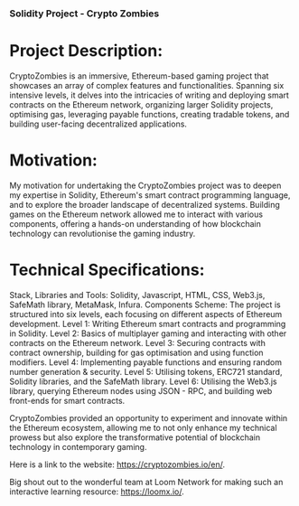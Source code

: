 ### Solidity Project - Crypto Zombies

# Project Description:
CryptoZombies is an immersive, Ethereum-based gaming project that showcases an array of complex features and functionalities. Spanning six intensive levels, it delves into the intricacies of writing and deploying smart contracts on the Ethereum network, organizing larger Solidity projects, optimising gas, leveraging payable functions, creating tradable tokens, and building user-facing decentralized applications.

# Motivation:
My motivation for undertaking the CryptoZombies project was to deepen my expertise in Solidity, Ethereum's smart contract programming language, and to explore the broader landscape of decentralized systems. Building games on the Ethereum network allowed me to interact with various components, offering a hands-on understanding of how blockchain technology can revolutionise the gaming industry.

# Technical Specifications:
Stack, Libraries and Tools: Solidity, Javascript, HTML, CSS, Web3.js, SafeMath library, MetaMask, Infura.
Components Scheme: The project is structured into six levels, each focusing on different aspects of Ethereum development.
Level 1: Writing Ethereum smart contracts and programming in Solidity.
Level 2: Basics of multiplayer gaming and interacting with other contracts on the Ethereum network.
Level 3: Securing contracts with contract ownership, building for gas optimisation and using function modifiers.
Level 4: Implementing payable functions and ensuring random number generation & security.
Level 5: Utilising tokens, ERC721 standard, Solidity libraries, and the SafeMath library.
Level 6: Utilising the Web3.js library, querying Ethereum nodes using JSON - RPC, and building web front-ends for smart contracts.

CryptoZombies provided an opportunity to experiment and innovate within the Ethereum ecosystem, allowing me to not only enhance my technical prowess but also explore the transformative potential of blockchain technology in contemporary gaming.

Here is a link to the website: https://cryptozombies.io/en/.

Big shout out to the wonderful team at Loom Network for making such an interactive learning resource: https://loomx.io/.
